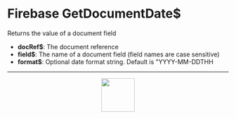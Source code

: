 # Firebase GetDocumentDate&dollar;
Returns the value of a document field
- **docRef&dollar;**: The document reference
- **field&dollar;**: The name of a document field (field names are case sensitive)
- **format&dollar;**: Optional date format string. Default is "YYYY-MM-DDTHH
---
<p align="center"><img valign="middle" width="76px" src="https://drive.google.com/uc?export=view&id=1c2KO0LJpvMS9X9CAGV6dOfciR7OWhdKA" /></p>